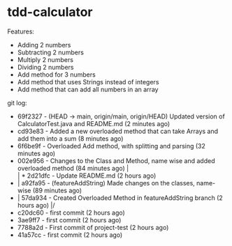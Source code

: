 # tdd-calculator
Features:
- Adding 2 numbers
- Subtracting 2 numbers
- Multiply 2 numbers
- Dividing 2 numbers
- Add method for 3 numbers
- Add method that uses Strings instead of integers
- Add method that can add all numbers in an array 

git log: 
* 69f2327 - (HEAD -> main, origin/main, origin/HEAD) Updated version of CalculatorTest.java and README.md (2 minutes ago) <DannyShayH>
* cd93e83 - Added a new overloaded method that can take Arrays and add them into a sum (8 minutes ago) <DannyShayH>
* 6f6be9f - Overloaded Add method, with splitting and parsing (32 minutes ago) <DannyShayH>
*   002e956 - Changes to the Class and Method, name wise and added overloaded method (84 minutes ago) <DannyShayH>
|\
| * 2d21dfc - Update README.md (2 hours ago) <DannyShayH>
* | a92fa95 - (featureAddString) Made changes on the classes, name-wise (89 minutes ago) <DannyShayH>
* | 57da934 - Created Overloaded Method in featureAddString branch (2 hours ago) <DannyShayH>
|/
* c20dc60 - first commit (2 hours ago) <DannyShayH>
* 3ae9ff7 - first commit (2 hours ago) <DannyShayH>
* 7788a2d - First commit of project-test (2 hours ago) <DannyShayH>
* 41a57cc - first commit (2 hours ago) <DannyShayH>